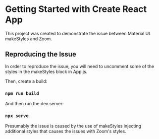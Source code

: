 # Getting Started with Create React App

This project was created to demonstrate the issue between Material UI makeStyles and Zoom.

## Reproducing the Issue

In order to reproduce the issue, you will need to uncomment some of the styles in the makeStyles block in App.js.

Then, create a build:

### `npm run build`

And then run the dev server:

### `npx serve`

Presumably the issue is caused by the use of makeStyles injecting additional styles that causes the issues with Zoom's styles.
